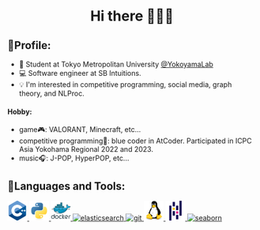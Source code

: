 <h1 align="center">
  Hi there 👋👋👋
</h1>
<!-- <p align="left">
  <a href="https://github.com/Kyabc/Kyabc/">
    <img src="https://komarev.com/ghpvc/?username=Kyabc" alt="Kyabc" />
  </a>
  <a href="http://twitter.com/tsaayk">
    <img height="20" src="https://img.shields.io/twitter/follow/tsaayk?label=Twitter&logo=twitter&style=flat" />
  </a>
  <a href="https://github.com/Kyabc">
    <img height="20" src="https://img.shields.io/github/followers/Kyabc?label=follow&logo=github&style=flat" />
  </a>
  <a href="https://atcoder.jp/users/kya?contestType=algo">
    <img src="https://badgen.org/img/atcoder/kya/rating/algorithm?style=flat" alt="Rating" />
  </a>
</p> -->
<h2 align="left">🐾Profile:</h3>

- 🏫 Student at Tokyo Metropolitan University [@YokoyamaLab](https://github.com/YokoyamaLab)<br>
- 💻 Software engineer at SB Intuitions.<br>
- 💡 I'm interested in competitive programming, social media, graph theory, and NLProc.

<h4 align="left">Hobby:</h3>

- game🎮: VALORANT, Minecraft, etc...
- competitive programming🐜: blue coder in AtCoder. Participated in ICPC Asia Yokohama Regional 2022 and 2023.
- music🎧: J-POP, HyperPOP, etc...

<h2 align="left">🐾Languages and Tools:</h3>
<p align="left"> <a href="https://www.w3schools.com/cpp/" target="_blank" rel="noreferrer"> <img src="https://raw.githubusercontent.com/devicons/devicon/master/icons/cplusplus/cplusplus-original.svg" alt="cplusplus" width="40" height="40"/> </a> <a href="https://www.python.org" target="_blank" rel="noreferrer"> <img src="https://raw.githubusercontent.com/devicons/devicon/master/icons/python/python-original.svg" alt="python" width="40" height="40"/> </a> <a href="https://www.docker.com/" target="_blank" rel="noreferrer"> <img src="https://raw.githubusercontent.com/devicons/devicon/master/icons/docker/docker-original-wordmark.svg" alt="docker" width="40" height="40"/> </a> <a href="https://www.elastic.co" target="_blank" rel="noreferrer"> <img src="https://www.vectorlogo.zone/logos/elastic/elastic-icon.svg" alt="elasticsearch" width="40" height="40"/> </a> <a href="https://git-scm.com/" target="_blank" rel="noreferrer"> <img src="https://www.vectorlogo.zone/logos/git-scm/git-scm-icon.svg" alt="git" width="40" height="40"/> </a> <a href="https://www.linux.org/" target="_blank" rel="noreferrer"> <img src="https://raw.githubusercontent.com/devicons/devicon/master/icons/linux/linux-original.svg" alt="linux" width="40" height="40"/> </a> <a href="https://pandas.pydata.org/" target="_blank" rel="noreferrer"> <img src="https://raw.githubusercontent.com/devicons/devicon/2ae2a900d2f041da66e950e4d48052658d850630/icons/pandas/pandas-original.svg" alt="pandas" width="40" height="40"/> </a> <a href="https://seaborn.pydata.org/" target="_blank" rel="noreferrer"> <img src="https://seaborn.pydata.org/_images/logo-mark-lightbg.svg" alt="seaborn" width="40" height="40"/> </a> </p>
